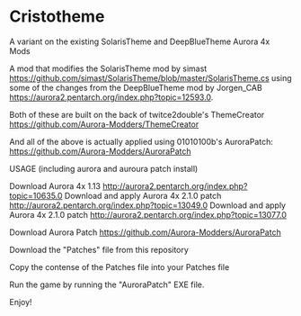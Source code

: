 # Cristotheme
A variant on the existing SolarisTheme and DeepBlueTheme Aurora 4x Mods

A mod that modifies the SolarisTheme mod by simast https://github.com/simast/SolarisTheme/blob/master/SolarisTheme.cs using some of the changes from the DeepBlueTheme mod by Jorgen_CAB https://aurora2.pentarch.org/index.php?topic=12593.0.

Both of these are built on the back of twitce2double's ThemeCreator https://github.com/Aurora-Modders/ThemeCreator

And all of the above is actually applied using 01010100b's AuroraPatch: https://github.com/Aurora-Modders/AuroraPatch



USAGE (including aurora and auroura patch install) 

Download Aurora 4x 1.13 http://aurora2.pentarch.org/index.php?topic=10635.0
Download and apply Aurora 4x 2.1.0 patch http://aurora2.pentarch.org/index.php?topic=13049.0
Download and apply Aurora 4x 2.1.0 patch http://aurora2.pentarch.org/index.php?topic=13077.0

Download Aurora Patch https://github.com/Aurora-Modders/AuroraPatch

Download the "Patches" file from this repository

Copy the contense of the Patches file into your Patches file

Run the game by running the "AuroraPatch" EXE file.

Enjoy! 
